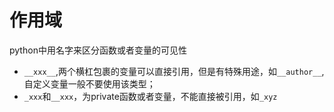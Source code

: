 # 作用域  

python中用名字来区分函数或者变量的可见性  

* ``__xxx__``,两个横杠包裹的变量可以直接引用，但是有特殊用途，如``__author__``,自定义变量一般不要使用该类型；
* ``_xxx``和``__xxx``，为private函数或者变量，不能直接被引用，如``_xyz``